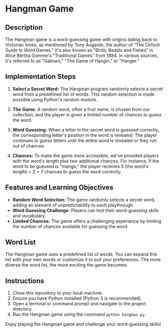 # Hangman Game

## Description

The Hangman game is a word-guessing game with origins dating back to Victorian times, as mentioned by Tony Augarde, the author of "The Oxford Guide to Word Games." It's also known as "Birds, Beasts and Fishes" in Alice Bertha Gomme's "Traditional Games" from 1894. In various sources, it's referred to as "Gallows," "The Game of Hangin," or "Hanger."

## Implementation Steps

1. **Select a Secret Word:** The Hangman program randomly selects a secret word from a predefined list of words. This random selection is made possible using Python's random module.

2. **The Game:** A random word, often a fruit name, is chosen from our collection, and the player is given a limited number of chances to guess the word.

3. **Word Guessing:** When a letter in the secret word is guessed correctly, the corresponding letter's position in the word is revealed. The player continues to guess letters until the entire word is revealed or they run out of chances.

4. **Chances:** To make the game more accessible, we've provided players with the word's length plus two additional chances. For instance, if the word to be guessed is "mango," the player receives 5 (the word's length) + 2 = 7 chances to guess the word correctly.

## Features and Learning Objectives

- **Random Word Selection:** The game randomly selects a secret word, adding an element of unpredictability to each playthrough.
- **Word Guessing Challenge:** Players can test their word-guessing skills and vocabulary.
- **Limited Chances:** The game offers a challenging experience by limiting the number of chances available for guessing the word.

## Word List

The Hangman game uses a predefined list of words. You can expand this list with your own words or customize it to suit your preferences. The more diverse the word list, the more exciting the game becomes.

## Instructions

1. Clone this repository to your local machine.
2. Ensure you have Python installed (Python 3 is recommended).
3. Open a terminal or command prompt and navigate to the project directory.
4. Run the Hangman game using the command `python hangman.py`.

Enjoy playing the Hangman game and challenge your word-guessing skills!
